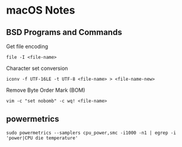 # macOS Notes

## BSD Programs and Commands

Get file encoding
```
file -I <file-name>
```

Character set conversion
```
iconv -f UTF-16LE -t UTF-8 <file-name> > <file-name-new>
```

Remove Byte Order Mark (BOM)
```
vim -c "set nobomb" -c wq! <file-name>
```

## powermetrics

```
sudo powermetrics --samplers cpu_power,smc -i1000 -n1 | egrep -i 'power|CPU die temperature'
```
